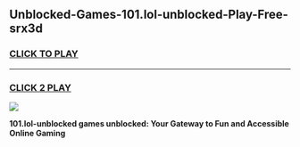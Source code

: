
## Unblocked-Games-101.lol-unblocked-Play-Free-srx3d
<h3>
<a href="https://premium76.site?title=101.lol-unblocked&ref=21A">CLICK TO PLAY</a></h3>
<hr>

<h3>
<a href="https://premium76.site?title=101.lol-unblocked&ref=21A">CLICK 2 PLAY</a>
  
</h3>

<a href="https://premium76.site?title=101.lol-unblocked&ref=21A"><img src="https://clearcache.store/games.png"></a>


**101.lol-unblocked games unblocked: Your Gateway to Fun and Accessible Online Gaming**
